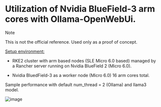# Utilization of Nvidia BlueField-3 arm cores with Ollama-OpenWebUi.

> [!NOTE]
> This is not the official reference. Used only as a proof of concept.

<ins>Setup environment:</ins>

- RKE2 cluster with arm based nodes (SLE Micro 6.0 based) managed by a Rancher server running on Nvidia BlueField 2 (Micro 6.0).

- Nvidia BluedField-3 as a worker node (Micro 6.0) 16 arm cores total.


Sample performance with default num_thread = 2 (Ollama) and llama3 model.

![image](https://github.com/user-attachments/assets/38e80e01-6e2f-487d-b14e-b18dfd9a4cc5)

